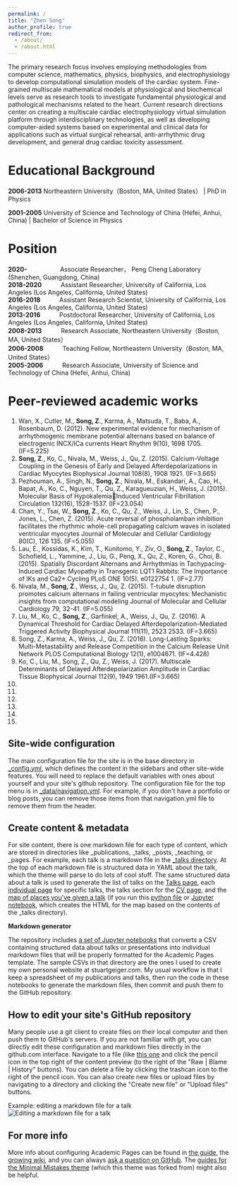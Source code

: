 ```yaml
---
permalink: /
title: "Zhen Song"
author_profile: true
redirect_from: 
  - /about/
  - /about.html
---
```


The primary research focus involves employing methodologies from computer science, mathematics, physics, biophysics, and electrophysiology to develop computational simulation models of the cardiac system. Fine-grained multiscale mathematical models at physiological and biochemical levels serve as research tools to investigate fundamental physiological and pathological mechanisms related to the heart. Current research directions center on creating a multiscale cardiac electrophysiology virtual simulation platform through interdisciplinary technologies, as well as developing computer-aided systems based on experimental and clinical data for applications such as virtual surgical rehearsal, anti-arrhythmic drug development, and general drug cardiac toxicity assessment.

Educational Background
======
**2006-2013** Northeastern University（Boston, MA, United States） | PhD in Physics    

**2001-2005** University of Science and Technology of China  (Hefei, Anhui, China)  \| Bachelor of Science in Physics

Position
======
**2020-**&nbsp;&nbsp;&nbsp;&nbsp;&nbsp;&nbsp;&nbsp;&nbsp;&nbsp;&nbsp;&nbsp;&nbsp;&nbsp;&nbsp;&nbsp;&nbsp;&nbsp;&nbsp;&nbsp;Associate Researcher， Peng Cheng Laboratory (Shenzhen, Guangdong, China)      
**2018-2020**&nbsp;&nbsp;&nbsp;&nbsp;&nbsp;&nbsp;&nbsp;&nbsp;&nbsp;&nbsp;&nbsp;Assistant Researcher,  University of California, Los Angeles (Los Angeles, California, United States)   
**2016-2018**&nbsp;&nbsp;&nbsp;&nbsp;&nbsp;&nbsp;&nbsp;&nbsp;&nbsp;&nbsp;&nbsp;‌Assistant Research Scientist,  University of California, Los Angeles (Los Angeles, California, United States)  
**2013-2016**&nbsp;&nbsp;&nbsp;&nbsp;&nbsp;&nbsp;&nbsp;&nbsp;&nbsp;&nbsp;&nbsp;Postdoctoral Researcher,  University of California, Los Angeles (Los Angeles, California, United States)   
**2008-2013**&nbsp;&nbsp;&nbsp;&nbsp;&nbsp;&nbsp;&nbsp;&nbsp;&nbsp;&nbsp;&nbsp;Research Associate,  Northeastern University（Boston, MA, United States）  
**2006-2008**&nbsp;&nbsp;&nbsp;&nbsp;&nbsp;&nbsp;&nbsp;&nbsp;&nbsp;&nbsp;&nbsp;Teaching Fellow,  Northeastern University（Boston, MA, United States）   
**2005-2006**&nbsp;&nbsp;&nbsp;&nbsp;&nbsp;&nbsp;&nbsp;&nbsp;&nbsp;&nbsp;&nbsp;Research Associate, University of Science and Technology of China  (Hefei, Anhui, China)  


‌Peer-reviewed academic works
======
1. Wan, X., Cutler, M., **Song, Z**., Karma, A., Matsuda, T., Baba, A., Rosenbaum, D. (2012). New experimental evidence for mechanism of arrhythmogenic membrane potential alternans based on balance of electrogenic INCX/ICa currents Heart Rhythm 9(10), 1698 1705.(IF=5.225)
1. **Song, Z**., Ko, C., Nivala, M., Weiss, J., Qu, Z. (2015). Calcium-Voltage Coupling in the Genesis of Early and Delayed Afterdepolarizations in Cardiac Myocytes Biophysical Journal 108(8), 1908 1921. (IF=3.665)
1. Pezhouman, A., Singh, N., **Song, Z**., Nivala, M., Eskandari, A., Cao, H., Bapat, A., Ko, C., Nguyen, T., Qu, Z., Karagueuzian, H., Weiss, J. (2015). Molecular Basis of HypokalemiaInduced Ventricular Fibrillation Circulation 132(16), 1528-1537. (IF=23.054)
1. Chan, Y., Tsai, W., **Song, Z**., Ko, C., Qu, Z., Weiss, J., Lin, S., Chen, P., Jones, L., Chen, Z. (2015). Acute reversal of phospholamban inhibition facilitates the rhythmic whole-cell propagating calcium waves in isolated ventricular myocytes Journal of Molecular and Cellular Cardiology 80(C), 126 135. (IF=5.055)
1. Lau, E., Kossidas, K., Kim, T., Kunitomo, Y., Ziv, O., **Song, Z**., Taylor, C., Schofield, L., Yammine, J., Liu, G., Peng, X., Qu, Z., Koren, G., Choi, B. (2015). Spatially Discordant Alternans and Arrhythmias in Tachypacing-Induced Cardiac Myopathy in Transgenic   LQT1 Rabbits: The Importance of IKs and Ca2+ Cycling PLoS ONE 10(5), e0122754 1. (IF=2.77)  
1. Nivala, M., **Song, Z**., Weiss, J., Qu, Z. (2015). T-tubule disruption promotes calcium alternans in failing ventricular myocytes: Mechanistic insights from computational modeling Journal of Molecular and Cellular Cardiology 79, 32-41. (IF=5.055)    
1. Liu, M., Ko, C., **Song, Z**., Garfinkel, A., Weiss, J., Qu, Z. (2016). A Dynamical Threshold for Cardiac Delayed Afterdepolarization-Mediated Triggered Activity Biophysical Journal 111(11), 2523 2533. (IF=3.665)  
1. Song, Z., Karma, A., Weiss, J., Qu, Z. (2016). Long-Lasting Sparks: Multi-Metastability and Release Competition in the Calcium Release Unit Network PLOS Computational Biology 12(1), e1004671. (IF=4.428)  
1. Ko, C., Liu, M., Song, Z., Qu, Z., Weiss, J. (2017). Multiscale Determinants of Delayed Afterdepolarization Amplitude in Cardiac Tissue Biophysical Journal 112(9), 1949 1961.(IF=3.665)  
1. 
1.
1. 
1.
1. 
1.

Site-wide configuration
------
The main configuration file for the site is in the base directory in [_config.yml](https://github.com/academicpages/academicpages.github.io/blob/master/_config.yml), which defines the content in the sidebars and other site-wide features. You will need to replace the default variables with ones about yourself and your site's github repository. The configuration file for the top menu is in [_data/navigation.yml](https://github.com/academicpages/academicpages.github.io/blob/master/_data/navigation.yml). For example, if you don't have a portfolio or blog posts, you can remove those items from that navigation.yml file to remove them from the header. 

Create content & metadata
------
For site content, there is one markdown file for each type of content, which are stored in directories like _publications, _talks, _posts, _teaching, or _pages. For example, each talk is a markdown file in the [_talks directory](https://github.com/academicpages/academicpages.github.io/tree/master/_talks). At the top of each markdown file is structured data in YAML about the talk, which the theme will parse to do lots of cool stuff. The same structured data about a talk is used to generate the list of talks on the [Talks page](https://academicpages.github.io/talks), each [individual page](https://academicpages.github.io/talks/2012-03-01-talk-1) for specific talks, the talks section for the [CV page](https://academicpages.github.io/cv), and the [map of places you've given a talk](https://academicpages.github.io/talkmap.html) (if you run this [python file](https://github.com/academicpages/academicpages.github.io/blob/master/talkmap.py) or [Jupyter notebook](https://github.com/academicpages/academicpages.github.io/blob/master/talkmap.ipynb), which creates the HTML for the map based on the contents of the _talks directory).

**Markdown generator**

The repository includes [a set of Jupyter notebooks](https://github.com/academicpages/academicpages.github.io/tree/master/markdown_generator
) that converts a CSV containing structured data about talks or presentations into individual markdown files that will be properly formatted for the Academic Pages template. The sample CSVs in that directory are the ones I used to create my own personal website at stuartgeiger.com. My usual workflow is that I keep a spreadsheet of my publications and talks, then run the code in these notebooks to generate the markdown files, then commit and push them to the GitHub repository.

How to edit your site's GitHub repository
------
Many people use a git client to create files on their local computer and then push them to GitHub's servers. If you are not familiar with git, you can directly edit these configuration and markdown files directly in the github.com interface. Navigate to a file (like [this one](https://github.com/academicpages/academicpages.github.io/blob/master/_talks/2012-03-01-talk-1.md) and click the pencil icon in the top right of the content preview (to the right of the "Raw | Blame | History" buttons). You can delete a file by clicking the trashcan icon to the right of the pencil icon. You can also create new files or upload files by navigating to a directory and clicking the "Create new file" or "Upload files" buttons. 

Example: editing a markdown file for a talk
![Editing a markdown file for a talk](/images/editing-talk.png)

For more info
------
More info about configuring Academic Pages can be found in [the guide](https://academicpages.github.io/markdown/), the [growing wiki](https://github.com/academicpages/academicpages.github.io/wiki), and you can always [ask a question on GitHub](https://github.com/academicpages/academicpages.github.io/discussions). The [guides for the Minimal Mistakes theme](https://mmistakes.github.io/minimal-mistakes/docs/configuration/) (which this theme was forked from) might also be helpful.

